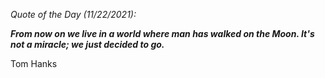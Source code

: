 *Quote of the Day (11/22/2021):*

_**From now on we live in a world where man has walked on the Moon. It's not a miracle; we just decided to go.**_

Tom Hanks